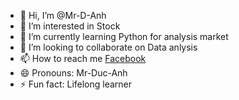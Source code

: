 - 👋 Hi, I’m @Mr-D-Anh
- 👀 I’m interested in Stock
- 🌱 I’m currently learning Python for analysis market
- 💞️ I’m looking to collaborate on Data anlysis
- 📫 How to reach me [Facebook](https://www.facebook.com/anh.smite)
- 😄 Pronouns: Mr-Duc-Anh
- ⚡ Fun fact: Lifelong learner

<!---
Mr-D-Anh/Mr-D-Anh is a ✨ special ✨ repository because its `README.md` (this file) appears on your GitHub profile.
You can click the Preview link to take a look at your changes.
--->
